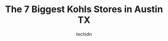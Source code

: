---
layout: ampstory
image: https://i0.wp.com/www.depkes.org/wp-content/uploads/2023/06/kohls-0-in-austin-tx-1685965947.jpeg?resize=640,853
author: techidn
featured: false
description: Discover the impressive array of Kohls options in Austin TX, where you can find 7 of the largest Kohls establishments in the area. From renowned classics to hidden gems, Austin TX offers a d
title: The 7 Biggest Kohls Stores in Austin TX
cover:
   title: The 7 Biggest Kohls Stores in Austin TX
   subtitle: Rickpate
   background: https://www.depkes.org/wp-content/uploads/2023/06/kohls-0-in-austin-tx-1685965947.jpeg

pages: 
 - layout: thirds
   top: <h1>#1 Kohls</h1>
   bottom: "<p>Like this Kohls. I needed to return a few sweaters and there were no issues. Prefer to shop with them online however, when I need to visit a store this is the one I pr</p>"
   background: https://www.depkes.org/wp-content/uploads/2023/06/kohls-1-in-austin-tx-1685965948.jpeg
   backgroundblur: true
 - layout: thirds
   top: <h1>#2 Kohls</h1>
   bottom: "<p>11111 Lakeline Blvd, Austin, TX 78717, United States</p>"
   background: https://www.depkes.org/wp-content/uploads/2023/06/kohls-2-in-austin-tx-1685965948.jpeg
   cta:
      link: https://www.depkes.org/blog/the-7-biggest-kohls-stores-in-austin-tx/
      text: The 7 Biggest Kohls Stores in Austin TX
 - layout: thirds
   top: <h1>#3 Kohls</h1>
   bottom: "<p>1245 US-183 Hwy #100, Leander, TX 78641, United States</p>"
   background: https://images.unsplash.com/photo-1615749413727-825b59a857b5?ixlib=rb-4.0.3&ixid=MnwxMjA3fDB8MHxwaG90by1wYWdlfHx8fGVufDB8fHx8&auto=format&fit=crop&w=640&h=853&q=80
   cta:
      link: https://www.depkes.org/blog/the-7-biggest-kohls-stores-in-austin-tx/
      text: The 7 Biggest Kohls Stores in Austin TX
 - layout: thirds
   top: <h1>#4 Kohls</h1>
   bottom: "<p>2101 Autumn Slate Dr, Pflugerville, TX 78660, United States</p>"
   background: https://images.unsplash.com/photo-1534312527009-56c7016453e6?ixlib=rb-4.0.3&ixid=MnwxMjA3fDB8MHxwaG90by1wYWdlfHx8fGVufDB8fHx8&auto=format&fit=crop&w=640&h=853&q=80
   cta:
      link: https://www.depkes.org/blog/the-7-biggest-kohls-stores-in-austin-tx/
      text: The 7 Biggest Kohls Stores in Austin TX
 - layout: thirds
   top: <h1>#5 Kohls Intimates</h1>
   bottom: "<p>11111 Lakeline Blvd # 5, Austin, TX 78717, United States</p>"
   background: https://images.unsplash.com/photo-1546497974-b213c9efb599?ixlib=rb-4.0.3&ixid=MnwxMjA3fDB8MHxwaG90by1wYWdlfHx8fGVufDB8fHx8&auto=format&fit=crop&w=640&h=853&q=80
   cta:
      link: https://www.depkes.org/blog/the-7-biggest-kohls-stores-in-austin-tx/
      text: The 7 Biggest Kohls Stores in Austin TX
 - layout: thirds
   top: <h1>#6 Kohls Skateboard Center</h1>
   bottom: "<p>4805 US-290, Austin, TX 78735, United States</p>"
   background: https://images.unsplash.com/photo-1533998839656-76f5e4b2bccb?ixlib=rb-4.0.3&ixid=MnwxMjA3fDB8MHxwaG90by1wYWdlfHx8fGVufDB8fHx8&auto=format&fit=crop&w=640&h=853&q=80
   cta:
      link: https://www.depkes.org/blog/the-7-biggest-kohls-stores-in-austin-tx/
      text: The 7 Biggest Kohls Stores in Austin TX

 - layout: thirds
   middle: Continue reading...
   background: https://images.unsplash.com/photo-1488554378835-f7acf46e6c98?ixlib=rb-4.0.3&ixid=MnwxMjA3fDB8MHxwaG90by1wYWdlfHx8fGVufDB8fHx8&auto=format&fit=crop&w=640&h=853&q=80
   cta:
      link: https://www.depkes.org/blog/the-7-biggest-kohls-stores-in-austin-tx/
      text: The 7 Biggest Kohls Stores in Austin TX
      
---